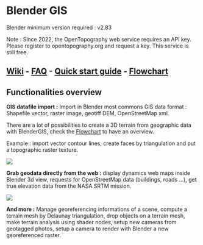 Blender GIS
==========
Blender minimum version required : v2.83

Note : Since 2022, the OpenTopography web service requires an API key. Please register to opentopography.org and request a key. This service is still free.


[Wiki](https://github.com/domlysz/BlenderGIS/wiki/Home) - [FAQ](https://github.com/domlysz/BlenderGIS/wiki/FAQ) - [Quick start guide](https://github.com/domlysz/BlenderGIS/wiki/Quick-start) - [Flowchart](https://raw.githubusercontent.com/wiki/domlysz/blenderGIS/flowchart.jpg)
--------------------

## Functionalities overview

**GIS datafile import :** Import in Blender most commons GIS data format : Shapefile vector, raster image, geotiff DEM, OpenStreetMap xml.

There are a lot of possibilities to create a 3D terrain from geographic data with BlenderGIS, check the [Flowchart](https://raw.githubusercontent.com/wiki/domlysz/blenderGIS/flowchart.jpg) to have an overview.

Example : import vector contour lines, create faces by triangulation and put a topographic raster texture.

![](https://raw.githubusercontent.com/wiki/domlysz/blenderGIS/Blender28x/gif/bgis_demo_delaunay.gif)

**Grab geodata directly from the web :** display dynamics web maps inside Blender 3d view, requests for OpenStreetMap data (buildings, roads ...), get true elevation data from the NASA SRTM mission.

![](https://raw.githubusercontent.com/wiki/domlysz/blenderGIS/Blender28x/gif/bgis_demo_webdata.gif)

**And more :** Manage georeferencing informations of a scene, compute a terrain mesh by Delaunay triangulation, drop objects on a terrain mesh, make terrain analysis using shader nodes, setup new cameras from geotagged photos, setup a camera to render with Blender a new georeferenced raster.
